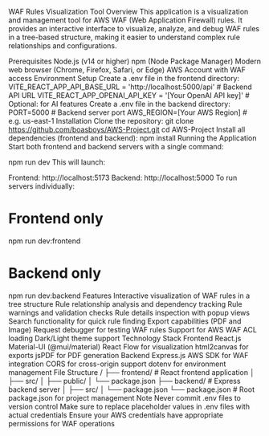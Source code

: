 WAF Rules Visualization Tool
Overview
This application is a visualization and management tool for AWS WAF (Web Application Firewall) rules. It provides an interactive interface to visualize, analyze, and debug WAF rules in a tree-based structure, making it easier to understand complex rule relationships and configurations.

Prerequisites
Node.js (v14 or higher)
npm (Node Package Manager)
Modern web browser (Chrome, Firefox, Safari, or Edge)
AWS Account with WAF access
Environment Setup
Create a .env file in the frontend directory:
VITE_REACT_APP_API_BASE_URL = 'http://localhost:5000/api'  # Backend API URL
VITE_REACT_APP_OPENAI_API_KEY = '[Your OpenAI API key]'    # Optional: for AI features
Create a .env file in the backend directory:
PORT=5000                           # Backend server port
AWS_REGION=[Your AWS Region]        # e.g. us-east-1
Installation
Clone the repository:
git clone https://github.com/boasboys/AWS-Project.git
cd AWS-Project
Install all dependencies (frontend and backend):
npm install
Running the Application
Start both frontend and backend servers with a single command:

npm run dev
This will launch:

Frontend: http://localhost:5173
Backend: http://localhost:5000
To run servers individually:

# Frontend only
npm run dev:frontend

# Backend only
npm run dev:backend
Features
Interactive visualization of WAF rules in a tree structure
Rule relationship analysis and dependency tracking
Rule warnings and validation checks
Rule details inspection with popup views
Search functionality for quick rule finding
Export capabilities (PDF and Image)
Request debugger for testing WAF rules
Support for AWS WAF ACL loading
Dark/Light theme support
Technology Stack
Frontend
React.js
Material-UI (@mui/material)
React Flow for visualization
html2canvas for exports
jsPDF for PDF generation
Backend
Express.js
AWS SDK for WAF integration
CORS for cross-origin support
dotenv for environment management
File Structure
/
├── frontend/               # React frontend application
│   ├── src/
│   ├── public/
│   └── package.json
├── backend/               # Express backend server
│   ├── src/
│   └── package.json
└── package.json          # Root package.json for project management
Note
Never commit .env files to version control
Make sure to replace placeholder values in .env files with actual credentials
Ensure your AWS credentials have appropriate permissions for WAF operations